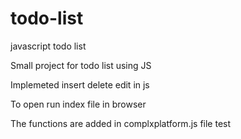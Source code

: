 # todo-list
javascript todo list

Small project for todo list using JS 

Implemeted insert delete edit in js 

To open run index file in browser

The functions are added in complxplatform.js file
test

